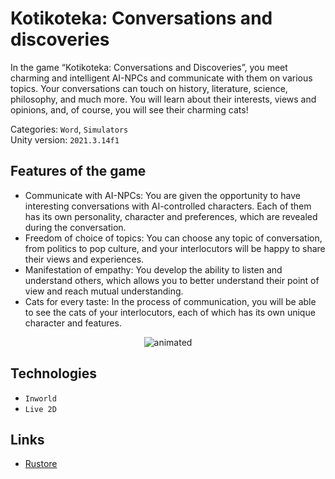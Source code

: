 # Kotikoteka: Conversations and discoveries

In the game “Kotikoteka: Conversations and Discoveries”, you meet charming and intelligent AI-NPCs and communicate with them on various topics. 
Your conversations can touch on history, literature, science, philosophy, and much more. You will learn about their interests, views and opinions, and, of course, you will see their charming cats!

Categories: `Word`, `Simulators`  
Unity version: `2021.3.14f1`

## Features of the game

- Communicate with AI-NPCs: You are given the opportunity to have interesting conversations with AI-controlled characters. Each of them has its own personality, character and preferences, which are revealed during the conversation.
- Freedom of choice of topics: You can choose any topic of conversation, from politics to pop culture, and your interlocutors will be happy to share their views and experiences.
- Manifestation of empathy: You develop the ability to listen and understand others, which allows you to better understand their point of view and reach mutual understanding.
- Cats for every taste: In the process of communication, you will be able to see the cats of your interlocutors, each of which has its own unique character and features.

<p align="center">
  <img src="./ForReadMe/gameplay.gif" alt="animated" />
</p>

## Technologies

- `Inworld`
- `Live 2D`

## Links

- [Rustore](https://apps.rustore.ru/app/com.PeepIsAliveGames.KotikotekaConversationsanddiscoveries)
